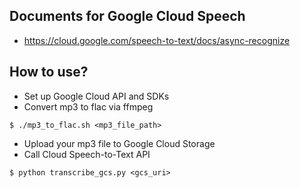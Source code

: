 ## Documents for Google Cloud Speech
- https://cloud.google.com/speech-to-text/docs/async-recognize



## How to use?
- Set up Google Cloud API and SDKs
- Convert mp3 to flac via ffmpeg
```
$ ./mp3_to_flac.sh <mp3_file_path>
```
- Upload your mp3 file to Google Cloud Storage
- Call Cloud Speech-to-Text API
```
$ python transcribe_gcs.py <gcs_uri>
```
